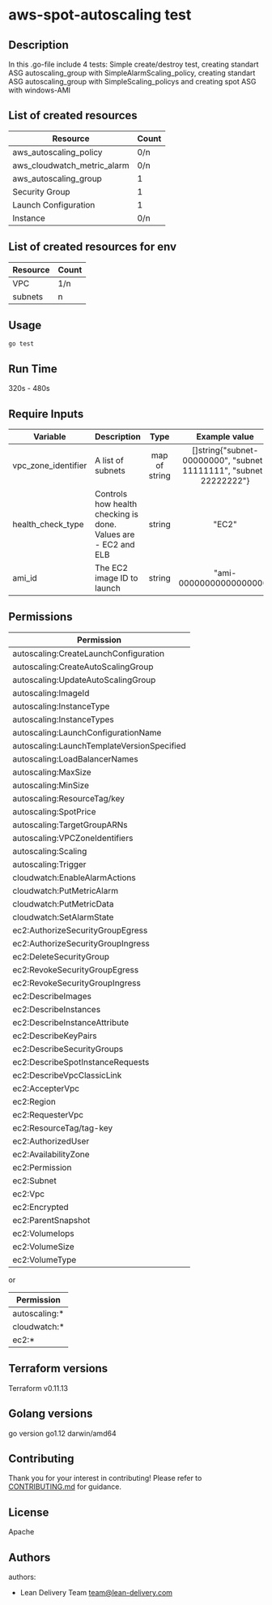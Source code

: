 # aws-spot-autoscaling test

## Description

In this .go-file include 4 tests: Simple create/destroy test, creating standart ASG autoscaling_group with SimpleAlarmScaling_policy, creating standart ASG autoscaling_group with SimpleScaling_policys and creating spot ASG with windows-AMI

## List of created resources

| Resource | Count |
|------|---|
| aws_autoscaling_policy | 0/n |
| aws_cloudwatch_metric_alarm | 0/n |
| aws_autoscaling_group | 1 |
| Security Group | 1 |
| Launch Configuration | 1 |
| Instance | 0/n |


## List of created resources for env

| Resource | Count |
|------|---|
| VPC | 1/n |
| subnets | n |

## Usage

```
go test
```

## Run Time

320s - 480s


## Require Inputs

| Variable | Description | Type | Example value |
|------|-------------|:----:|:-----:|
| vpc_zone_identifier | A list of subnets | map of string | []string{"subnet-00000000", "subnet-11111111", "subnet-22222222"} |
| health_check_type | Controls how health checking is done. Values are - EC2 and ELB | string | "EC2" |
| ami_id | The EC2 image ID to launch | string | "ami-00000000000000000" |


## Permissions

| Permission |
|------|
| autoscaling:CreateLaunchConfiguration |
| autoscaling:CreateAutoScalingGroup |
| autoscaling:UpdateAutoScalingGroup |
| autoscaling:ImageId |
| autoscaling:InstanceType |
| autoscaling:InstanceTypes |
| autoscaling:LaunchConfigurationName |
| autoscaling:LaunchTemplateVersionSpecified |
| autoscaling:LoadBalancerNames |
| autoscaling:MaxSize |
| autoscaling:MinSize |
| autoscaling:ResourceTag/key |
| autoscaling:SpotPrice |
| autoscaling:TargetGroupARNs |
| autoscaling:VPCZoneIdentifiers |
| autoscaling:Scaling |
| autoscaling:Trigger |
| cloudwatch:EnableAlarmActions |
| cloudwatch:PutMetricAlarm |
| cloudwatch:PutMetricData |
| cloudwatch:SetAlarmState |
| ec2:AuthorizeSecurityGroupEgress |
| ec2:AuthorizeSecurityGroupIngress |
| ec2:DeleteSecurityGroup |
| ec2:RevokeSecurityGroupEgress |
| ec2:RevokeSecurityGroupIngress |
| ec2:DescribeImages |
| ec2:DescribeInstances |
| ec2:DescribeInstanceAttribute |
| ec2:DescribeKeyPairs |
| ec2:DescribeSecurityGroups |
| ec2:DescribeSpotInstanceRequests |
| ec2:DescribeVpcClassicLink |
| ec2:AccepterVpc |
| ec2:Region |
| ec2:RequesterVpc |
| ec2:ResourceTag/tag-key |
| ec2:AuthorizedUser |
| ec2:AvailabilityZone |
| ec2:Permission |
| ec2:Subnet |
| ec2:Vpc |
| ec2:Encrypted |
| ec2:ParentSnapshot |
| ec2:VolumeIops |
| ec2:VolumeSize |
| ec2:VolumeType |

or

| Permission |
|------|
| autoscaling:* |
| cloudwatch:* |
| ec2:* |



## Terraform versions

Terraform v0.11.13

## Golang versions

go version go1.12 darwin/amd64


## Contributing

Thank you for your interest in contributing! Please refer to [CONTRIBUTING.md](https://github.com/lean-delivery/tf-module-aws-spot-autoscaling/blob/master/CONTRIBUTING.md) for guidance.

## License

Apache

## Authors

authors:
  - Lean Delivery Team <team@lean-delivery.com>
